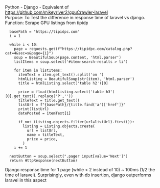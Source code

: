 Python - Django - Equivalent of https://github.com/mikeyriver2/gpuCrawler-laravel
<br />Purpose: To Test the difference in response time of laravel vs django.
<br />Function: Scrape GPU listings from tipidp
```
  basePath = "https://tipidpc.com"
  i = 1

  while i < 10:
    page = requests.get(f"https://tipidpc.com/catalog.php?cat=4&sec=s&page={i}")
    soup = BeautifulSoup(page.content, 'html.parser')
    listItems = soup.select('#item-search-results > li')

    for item in listItems:
      itemText = item.get_text().split('on ')
      htmlListing = BeautifulSoup(str(item), 'html.parser')
      title = htmlListing.select('table h2')[0]

      price = float(htmlListing.select('table h3')[0].get_text().replace('P',''))
      titleText = title.get_text()
      listUrl = f"{basePath}/{title.find('a')['href']}"
      print(listUrl)
      datePosted = itemText[1]

      if not (Listing.objects.filter(url=listUrl).first()):
        listing = Listing.objects.create(
          url = listUrl,
          name = titleText,
          price = price,
        )
    i += 1

  nextButton = soup.select(".pager input[value='Next']")
  return HttpResponse(nextButton)
```
Django response time for 1 page (while < 2 instead of 10) ~ 100ms (1/2 the time of laravel). Surprisingly, even with db insertion, django outperforms laravel in this aspect
